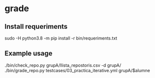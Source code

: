 # grade
## Install requeriments
sudo -H python3.8 -m pip install -r bin/requeriments.txt

## Example usage
./bin/check_repo.py grupA/llista_repostoris.csv -d grupA/
./bin/grade_repo.py testcases/03_practica_iterative.yml grupA/$alumne

